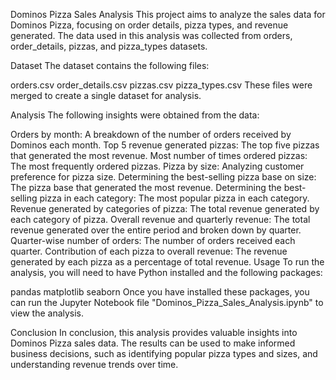 Dominos Pizza Sales Analysis
This project aims to analyze the sales data for Dominos Pizza, focusing on order details, pizza types, and revenue generated. The data used in this analysis was collected from orders, order_details, pizzas, and pizza_types datasets.

Dataset
The dataset contains the following files:

orders.csv
order_details.csv
pizzas.csv
pizza_types.csv
These files were merged to create a single dataset for analysis.

Analysis
The following insights were obtained from the data:

Orders by month: A breakdown of the number of orders received by Dominos each month.
Top 5 revenue generated pizzas: The top five pizzas that generated the most revenue.
Most number of times ordered pizzas: The most frequently ordered pizzas.
Pizza by size: Analyzing customer preference for pizza size.
Determining the best-selling pizza base on size: The pizza base that generated the most revenue.
Determining the best-selling pizza in each category: The most popular pizza in each category.
Revenue generated by categories of pizza: The total revenue generated by each category of pizza.
Overall revenue and quarterly revenue: The total revenue generated over the entire period and broken down by quarter.
Quarter-wise number of orders: The number of orders received each quarter.
Contribution of each pizza to overall revenue: The revenue generated by each pizza as a percentage of total revenue.
Usage
To run the analysis, you will need to have Python installed and the following packages:

pandas
matplotlib
seaborn
Once you have installed these packages, you can run the Jupyter Notebook file "Dominos_Pizza_Sales_Analysis.ipynb" to view the analysis.

Conclusion
In conclusion, this analysis provides valuable insights into Dominos Pizza sales data. The results can be used to make informed business decisions, such as identifying popular pizza types and sizes, and understanding revenue trends over time.
